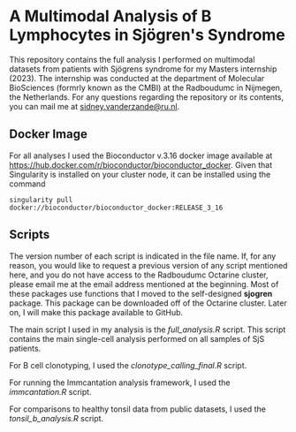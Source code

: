 # A Multimodal Analysis of B Lymphocytes in Sjögren's Syndrome
This repository contains the full analysis I performed on multimodal datasets from patients with Sjögrens syndrome for my Masters internship (2023).
The internship was conducted at the department of Molecular BioSciences (formrly known as the CMBI) at the Radboudumc in Nijmegen, the Netherlands.
For any questions regarding the repository or its contents, you can mail me at sidney.vanderzande@ru.nl.

## Docker Image
For all analyses I used the Bioconductor v.3.16 docker image available at https://hub.docker.com/r/bioconductor/bioconductor_docker. Given that Singularity is installed on your cluster node, it can be installed using the command 
```
singularity pull docker://bioconductor/bioconductor_docker:RELEASE_3_16
```


## Scripts
The version number of each script is indicated in the file name. If, for any reason, you would like to request a previous version of any script mentioned here, and you do not have access to the Radboudumc Octarine cluster, please email me at the email address mentioned at the beginning.
Most of these packages use functions that I moved to the self-designed __sjogren__ package. This package can be downloaded off of the Octarine cluster. Later on, I will make this package available to GitHub.

The main script I used in my analysis is the _full_analysis.R_ script. This script contains the main single-cell analysis performed on all samples of SjS patients.

For B cell clonotyping, I used the _clonotype_calling_final.R_ script.

For running the Immcantation analysis framework, I used the _immcantation.R_ script.

For comparisons to healthy tonsil data from public datasets, I used the _tonsil_b_analysis.R_ script.
